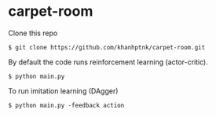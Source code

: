 # carpet-room

Clone this repo

```
$ git clone https://github.com/khanhptnk/carpet-room.git
```

By default the code runs reinforcement learning (actor-critic). 

```
$ python main.py
```

To run imitation learning (DAgger)

```
$ python main.py -feedback action 
```
